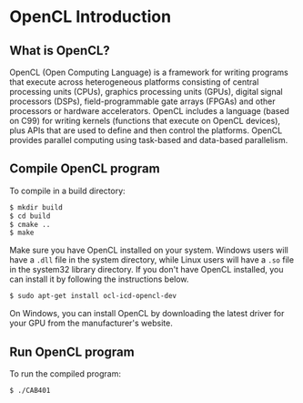 # OpenCL Introduction
## What is OpenCL?
OpenCL (Open Computing Language) is a framework for writing programs that execute across heterogeneous platforms consisting of central processing units (CPUs), graphics processing units (GPUs), digital signal processors (DSPs), field-programmable gate arrays (FPGAs) and other processors or hardware accelerators. OpenCL includes a language (based on C99) for writing kernels (functions that execute on OpenCL devices), plus APIs that are used to define and then control the platforms. OpenCL provides parallel computing using task-based and data-based parallelism.

## Compile OpenCL program
To compile in a build directory:

```bash
$ mkdir build
$ cd build
$ cmake ..
$ make
```

Make sure you have OpenCL installed on your system. Windows users will have a `.dll` file in the system directory, while Linux users will have a `.so` file in the system32 library directory. If you don't have OpenCL installed, you can install it by following the instructions below.

```bash
$ sudo apt-get install ocl-icd-opencl-dev
```

On Windows, you can install OpenCL by downloading the latest driver for your GPU from the manufacturer's website.

## Run OpenCL program
To run the compiled program:

```bash
$ ./CAB401
```
